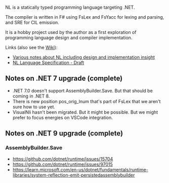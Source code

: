 NL is a statically typed programming language targeting .NET.

The compiler is written in F# using FsLex and FsYacc for lexing and parsing, and SRE for CIL emission.

It is a hobby project used by the author as a first exploration of programming language design and compiler implementation.

Links (also see the [Wiki](../../wiki)):

  * [Various notes about NL including design and implementation insight](../../wiki/Notes)
  * [NL Language Specification - Draft](https://docs.google.com/document/d/1bIwwQ2uWBZUIrxxlVCAKPMkMBqbkCLT1VrHY0eC7Nb0/edit?hl=en_US&pli=1)

## Notes on .NET 7 upgrade (complete)

* .NET 7.0 doesn't support AssemblyBuilder.Save. But that should be coming in .NET 8. 
* There is new position pos_orig_lnum that's part of FsLex that we aren't sure how to use yet.
* VisualNli hasn't been migrated. But it might be possible. But we might prefer to focus energies on VSCode integration.

## Notes on .NET 9 upgrade (complete)

### AssemblyBuilder.Save

* https://github.com/dotnet/runtime/issues/15704
* https://github.com/dotnet/runtime/issues/97015
* https://learn.microsoft.com/en-us/dotnet/fundamentals/runtime-libraries/system-reflection-emit-persistedassemblybuilder
